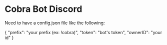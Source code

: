 # Cobra Bot Discord

Need to have a config.json file like the following:

{
  "prefix": "your prefix (ex: !cobra)",
  "token": "bot's token",
  "ownerID": "your id"
}
